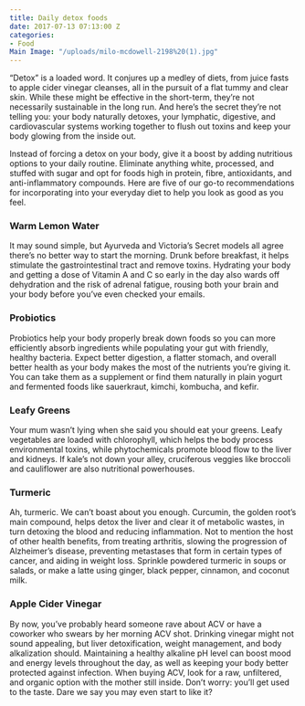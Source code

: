 ```yaml
---
title: Daily detox foods
date: 2017-07-13 07:13:00 Z
categories:
- Food
Main Image: "/uploads/milo-mcdowell-2198%20(1).jpg"
---
```


“Detox” is a loaded word. It conjures up a medley of diets, from juice fasts to apple cider vinegar cleanses, all in the pursuit of a flat tummy and clear skin. While these might be effective in the short-term, they’re not necessarily sustainable in the long run. And here’s the secret they’re not telling you: your body naturally detoxes, your lymphatic, digestive, and cardiovascular systems working together to flush out toxins and keep your body glowing from the inside out.
 
Instead of forcing a detox on your body, give it a boost by adding nutritious options to your daily routine. Eliminate anything white, processed, and stuffed with sugar and opt for foods high in protein, fibre, antioxidants, and anti-inflammatory compounds. Here are five of our go-to recommendations for incorporating into your everyday diet to help you look as good as you feel.

### Warm Lemon Water
It may sound simple, but Ayurveda and Victoria’s Secret models all agree there’s no better way to start the morning. Drunk before breakfast, it helps stimulate the gastrointestinal tract and remove toxins. Hydrating your body and getting a dose of Vitamin A and C so early in the day also wards off dehydration and the risk of adrenal fatigue, rousing both your brain and your body before you’ve even checked your emails.

### Probiotics
Probiotics help your body properly break down foods so you can more efficiently absorb ingredients while populating your gut with friendly, healthy bacteria. Expect better digestion, a flatter stomach, and overall better health as your body makes the most of the nutrients you’re giving it. You can take them as a supplement or find them naturally in plain yogurt and fermented foods like sauerkraut, kimchi, kombucha, and kefir.

### Leafy Greens
Your mum wasn’t lying when she said you should eat your greens. Leafy vegetables are loaded with chlorophyll, which helps the body process environmental toxins, while phytochemicals promote blood flow to the liver and kidneys. If kale’s not down your alley, cruciferous veggies like broccoli and cauliflower are also nutritional powerhouses.

### Turmeric
Ah, turmeric. We can’t boast about you enough. Curcumin, the golden root’s main compound, helps detox the liver and clear it of metabolic wastes, in turn detoxing the blood and reducing inflammation. Not to mention the host of other health benefits, from treating arthritis, slowing the progression of Alzheimer’s disease, preventing metastases that form in certain types of cancer, and aiding in weight loss. Sprinkle powdered turmeric in soups or salads, or make a latte using ginger, black pepper, cinnamon, and coconut milk.

### Apple Cider Vinegar
By now, you’ve probably heard someone rave about ACV or have a coworker who swears by her morning ACV shot. Drinking vinegar might not sound appealing, but liver detoxification, weight management, and body alkalization should. Maintaining a healthy alkaline pH level can boost mood and energy levels throughout the day, as well as keeping your body better protected against infection. When buying ACV, look for a raw, unfiltered, and organic option with the mother still inside. Don’t worry: you’ll get used to the taste. Dare we say you may even start to like it?